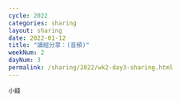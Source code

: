 ```yaml
---
cycle: 2022
categories: sharing
layout: sharing
date: 2022-01-12
title: "讀經分享：(音頻)"
weekNum: 2
dayNum: 3
permalink: /sharing/2022/wk2-day3-sharing.html
---
```


[](https://eccseattle.github.io/media/sharing/2022/wk001/2022-01-12-bin.m4a)

`小錢`
